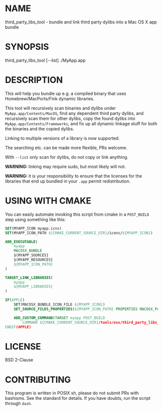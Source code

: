 # NAME

third_party_libs_tool - bundle and link third party dylibs into a Mac OS X app bundle

# SYNOPSIS

third_party_libs_tool [--list] ./MyApp.app

# DESCRIPTION

This will help you bundle up e.g. a compiled binary that uses
Homebrew/MacPorts/Fink dynamic libraries.

This tool will recursively scan binaries and dylibs under
`MyApp.app/Contents/MacOS`, find any dependent third party dylibs, and
recursively scan them for other dylibs, copy the found dylibs into
`MyApp.app/Contents/Frameworks`, and fix up all dynamic linkage stuff for both
the binaries and the copied dylibs.

Linking to multiple versions of a library is now supported.

The searching etc. can be made more flexible, PRs welcome.

With `--list` only scan for dylibs, do not copy or link anything.

**WARNING:** linking may require sudo, but most likely will not.

**WARNING:** it is your responsibility to ensure that the licenses for the
libraries that end up bundled in your `.app` permit redistribution.

# USING WITH CMAKE

You can easily automate invoking this script from cmake in a `POST_BUILD` step
using something like this:

```cmake
SET(MYAPP_ICON myapp.icns)
SET(MYAPP_ICON_PATH ${CMAKE_CURRENT_SOURCE_DIR}/icons/${MYAPP_ICON})

ADD_EXECUTABLE(
    myapp
    MACOSX_BUNDLE
    $(MYAPP_SOURCES}
    $(MYAPP_RESOURCES}
    ${MYAPP_ICON_PATH}
)

TARGET_LINK_LIBRARIES(
    myapp
    ${MYAPP_LIBRARIES}
)

IF(APPLE)
    SET(MACOSX_BUNDLE_ICON_FILE ${MYAPP_ICON})
    SET_SOURCE_FILES_PROPERTIES(${MYAPP_ICON_PATH} PROPERTIES MACOSX_PACKAGE_LOCATION Resources)

    ADD_CUSTOM_COMMAND(TARGET myapp POST_BUILD
        COMMAND ${CMAKE_CURRENT_SOURCE_DIR}/tools/osx/third_party_libs_tool "$<TARGET_FILE_DIR:myapp>/../..")
ENDIF(APPLE)
```

# LICENSE

BSD 2-Clause

# CONTRIBUTING

This program is written in POSIX sh, please do not submit PRs with bashisms. See
the standard for details. If you have doubts, run the script through `dash`.
